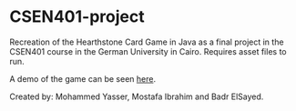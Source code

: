 # CSEN401-project
Recreation of the Hearthstone Card Game in Java as a final project in the CSEN401 course in the German University in Cairo. 
Requires asset files to run. 

A demo of the game can be seen [here](https://drive.google.com/file/d/1A7RKODUBndSVBn6JF9EgREIxQ89JgZtZ/view).

Created by: Mohammed Yasser, Mostafa Ibrahim and Badr ElSayed.
